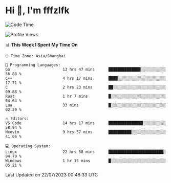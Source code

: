 # Hi 👋, I'm fffzlfk

<!--START_SECTION:waka-->
![Code Time](http://img.shields.io/badge/Code%20Time-330%20hrs%209%20mins-blue)

![Profile Views](http://img.shields.io/badge/Profile%20Views-0-blue)

📊 **This Week I Spent My Time On** 

```text
🕑︎ Time Zone: Asia/Shanghai

💬 Programming Languages: 
Go                       13 hrs 47 mins      ██████████████░░░░░░░░░░░   56.88 % 
C++                      4 hrs 17 mins       ████░░░░░░░░░░░░░░░░░░░░░   17.71 % 
C                        2 hrs 23 mins       ██░░░░░░░░░░░░░░░░░░░░░░░   09.88 % 
Rust                     1 hr 7 mins         █░░░░░░░░░░░░░░░░░░░░░░░░   04.64 % 
Lua                      33 mins             █░░░░░░░░░░░░░░░░░░░░░░░░   02.29 % 

🔥 Editors: 
VS Code                  14 hrs 17 mins      ███████████████░░░░░░░░░░   58.94 % 
Neovim                   9 hrs 57 mins       ██████████░░░░░░░░░░░░░░░   41.06 % 

💻 Operating System: 
Linux                    22 hrs 58 mins      ████████████████████████░   94.79 % 
Windows                  1 hr 15 mins        █░░░░░░░░░░░░░░░░░░░░░░░░   05.21 % 
```


 Last Updated on 22/07/2023 00:48:33 UTC
<!--END_SECTION:waka-->
